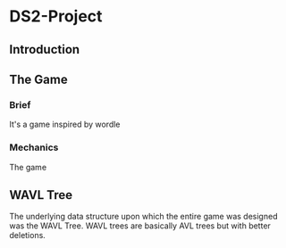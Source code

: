# DS2-Project
## Introduction

## The Game
### Brief
It's a game inspired by wordle
### Mechanics
The game 

## WAVL Tree
The underlying data structure upon which the entire game was designed was the WAVL Tree. WAVL trees are basically AVL trees but with better deletions.
